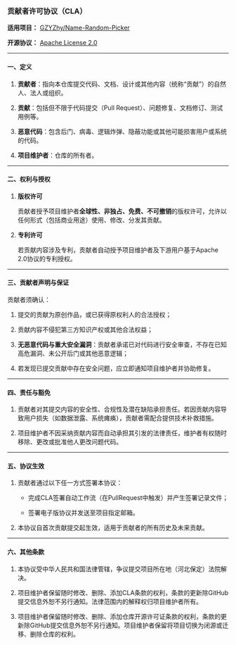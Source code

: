  

### **贡献者许可协议（CLA）**  

**适用项目：** [GZYZhy/Name-Random-Picker](https://github.com/GZYZhy/Name-Random-Picker)  

**开源协议：** [Apache License 2.0](https://github.com/GZYZhy/Name-Random-Picker/blob/main/LICENSE)

 

---

 

#### **一、定义**

1. **贡献者**：指向本仓库提交代码、文档、设计或其他内容（统称“贡献”）的自然人、法人或组织。  

2. **贡献**：包括但不限于代码提交（Pull Request）、问题修复、文档修订、测试用例等。  

3. **恶意代码**：包含后门、病毒、逻辑炸弹、隐蔽功能或其他可能损害用户或系统的代码。

4. **项目维护者**：仓库的所有者。

 

---

 

#### **二、权利与授权**

1. **版权许可**  

   贡献者授予项目维护者**全球性、非独占、免费、不可撤销**的版权许可，允许以任何形式（包括商业用途）使用、修改、分发其贡献。

 

2. **专利许可**  

   若贡献内容涉及专利，贡献者自动授予项目维护者及下游用户基于Apache 2.0协议的专利授权。

 

---

 

#### **三、贡献者声明与保证**

贡献者须确认：  

1. 提交的贡献为原创作品，或已获得原权利人的合法授权；  

2. 贡献内容不侵犯第三方知识产权或其他合法权益；  

3. **无恶意代码与重大安全漏洞**：贡献者承诺已对代码进行安全审查，不存在已知高危漏洞、未公开后门或其他恶意逻辑；  

4. 若发现已提交贡献中存在安全问题，应立即通知项目维护者并协助修复。

 

---

 

#### **四、责任与豁免**

1. 贡献者对其提交内容的安全性、合规性及潜在缺陷承担责任。若因贡献内容导致用户损失（如数据泄露、系统瘫痪），贡献者需配合提供技术补救措施。  

2. 项目维护者不因采纳贡献内容而自动承担其引发的法律责任，维护者有权随时移除、更改或批准他人更改问题代码。

 

---

 

#### **五、协议生效**

1. 贡献者通过以下任一方式签署本协议：  

   - 完成CLA签署自动工作流（在PullRequest中触发）并产生签署记录文件；  

   - 签署电子版协议并发送至项目指定邮箱。  

2. 本协议自首次贡献提交起生效，适用于贡献者的所有历史及未来贡献。

 

---

 

#### **六、其他条款**

1. 本协议受中华人民共和国法律管辖，争议提交项目所在地（河北保定）法院解决。  

2. 项目维护者保留随时修改、删除、添加CLA条款的权利，条款的更新除GitHub提交信息外恕不另行通知。法律范围内的解释权归项目维护者所有。

3. 项目维护者保留随时修改、删除、添加仓库开源许可证条款的权利，条款的更新除GitHub提交信息外恕不另行通知。项目维护者保留将项目切换为闭源或迁移、删除仓库的权利。

 

